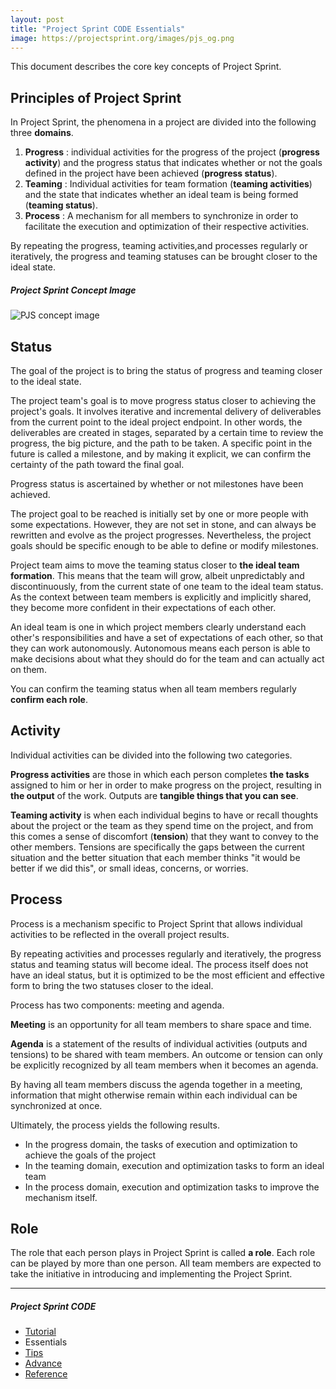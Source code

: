 ```yaml
---
layout: post
title: "Project Sprint CODE Essentials"
image: https://projectsprint.org/images/pjs_og.png
---
```


This document describes the core key concepts of Project Sprint.


## Principles of Project Sprint

In Project Sprint, the phenomena in a project are divided into the following three **domains**.

1. **Progress** : individual activities for the progress of the project (**progress activity**) and the progress status that indicates whether or not the goals defined in the project have been achieved (**progress status**).
2. **Teaming** : Individual activities for team formation (**teaming activities**) and the state that indicates whether an ideal team is being formed (**teaming status**).
3. **Process** : A mechanism for all members to synchronize in order to facilitate the execution and optimization of their respective activities.

By repeating the progress, teaming activities,and processes regularly or iteratively, the progress and teaming statuses can be brought closer to the ideal state.

##### Project Sprint Concept Image
![PJS concept image](/en/images/essentials.png)


## Status
The goal of the project is to bring the status of progress and teaming closer to the ideal state.

The project team's goal is to move progress status closer to achieving the project's goals. It involves iterative and incremental delivery of deliverables from the current point to the ideal project endpoint. In other words, the deliverables are created in stages, separated by a certain time to review the progress, the big picture, and the path to be taken. A specific point in the future is called a milestone, and by making it explicit, we can confirm the certainty of the path toward the final goal.

Progress status is ascertained by whether or not milestones have been achieved.

The project goal to be reached is initially set by one or more people with some expectations. However, they are not set in stone, and can always be rewritten and evolve as the project progresses. Nevertheless, the project goals should be specific enough to be able to define or modify milestones.

Project team aims to move the teaming status closer to **the ideal team formation**. This means that the team will grow, albeit unpredictably and discontinuously, from the current state of one team to the ideal team status. As the context between team members is explicitly and implicitly shared, they become more confident in their expectations of each other.

An ideal team is one in which project members clearly understand each other's responsibilities and have a set of expectations of each other, so that they can work autonomously. Autonomous means each person is able to make decisions about what they should do for the team and can actually act on them.

You can confirm the teaming status when all team members regularly **confirm each role**.

## Activity
Individual activities can be divided into the following two categories.

**Progress activities** are those in which each person completes **the tasks** assigned to him or her in order to make progress on the project, resulting in **the output** of the work. Outputs are **tangible things that you can see**.

**Teaming activity** is when each individual begins to have or recall thoughts about the project or the team as they spend time on the project, and from this comes a sense of discomfort (**tension**) that they want to convey to the other members. Tensions are specifically the gaps between the current situation and the better situation that each member thinks "it would be better if we did this", or small ideas, concerns, or worries.

## Process

Process is a mechanism specific to Project Sprint that allows individual activities to be reflected in the overall project results.

By repeating activities and processes regularly and iteratively, the progress status and teaming status will become ideal. The process itself does not have an ideal status, but it is optimized to be the most efficient and effective form to bring the two statuses closer to the ideal.

Process has two components: meeting and agenda.

**Meeting** is an opportunity for all team members to share space and time.

**Agenda** is a statement of the results of individual activities (outputs and tensions) to be shared with team members. An outcome or tension can only be explicitly recognized by all team members when it becomes an agenda.

By having all team members discuss the agenda together in a meeting, information that might otherwise remain within each individual can be synchronized at once.

Ultimately, the process yields the following results.

  * In the progress domain, the tasks of execution and optimization to achieve the goals of the project
  * In the teaming domain, execution and optimization tasks to form an ideal team
  * In the process domain, execution and optimization tasks to improve the mechanism itself.

## Role
The role that each person plays in Project Sprint is called **a role**. Each role can be played by more than one person. All team members are expected to take the initiative in introducing and implementing the Project Sprint.

---

##### Project Sprint CODE
- [Tutorial](./tutorial/index.md)
- Essentials
- [Tips](./tips/index.md)
- [Advance](./advance.md)
- [Reference](./reference.md)
